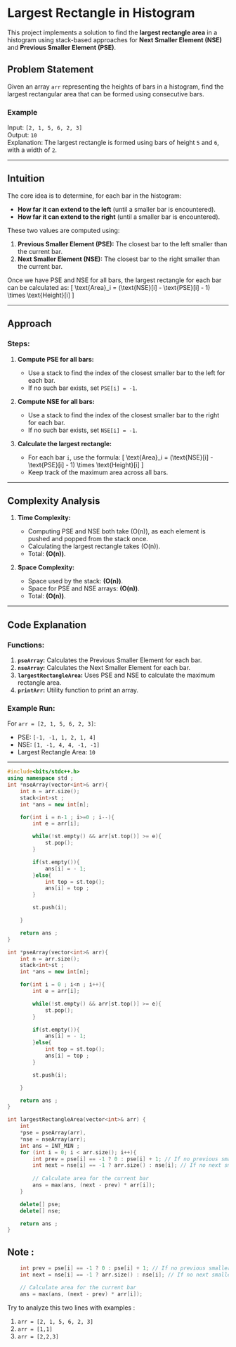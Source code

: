 # Largest Rectangle in Histogram

This project implements a solution to find the **largest rectangle area** in a histogram using stack-based approaches for **Next Smaller Element (NSE)** and **Previous Smaller Element (PSE)**.

## Problem Statement

Given an array `arr` representing the heights of bars in a histogram, find the largest rectangular area that can be formed using consecutive bars.

### Example
Input: `[2, 1, 5, 6, 2, 3]`  
Output: `10`  
Explanation: The largest rectangle is formed using bars of height `5` and `6`, with a width of `2`.

---

## Intuition

The core idea is to determine, for each bar in the histogram:
- **How far it can extend to the left** (until a smaller bar is encountered).
- **How far it can extend to the right** (until a smaller bar is encountered).

These two values are computed using:
1. **Previous Smaller Element (PSE):** The closest bar to the left smaller than the current bar.
2. **Next Smaller Element (NSE):** The closest bar to the right smaller than the current bar.

Once we have PSE and NSE for all bars, the largest rectangle for each bar can be calculated as:
\[
\text{Area}_i = (\text{NSE}[i] - \text{PSE}[i] - 1) \times \text{Height}[i]
\]

---

## Approach

### Steps:
1. **Compute PSE for all bars:**
   - Use a stack to find the index of the closest smaller bar to the left for each bar.
   - If no such bar exists, set `PSE[i] = -1`.

2. **Compute NSE for all bars:**
   - Use a stack to find the index of the closest smaller bar to the right for each bar.
   - If no such bar exists, set `NSE[i] = -1`.

3. **Calculate the largest rectangle:**
   - For each bar `i`, use the formula:
     \[
     \text{Area}_i = (\text{NSE}[i] - \text{PSE}[i] - 1) \times \text{Height}[i]
     \]
   - Keep track of the maximum area across all bars.

---

## Complexity Analysis

1. **Time Complexity:**
   - Computing PSE and NSE both take \(O(n)\), as each element is pushed and popped from the stack once.
   - Calculating the largest rectangle takes \(O(n)\).
   - Total: **\(O(n)\)**.

2. **Space Complexity:**
   - Space used by the stack: **\(O(n)\)**.
   - Space for PSE and NSE arrays: **\(O(n)\)**.
   - Total: **\(O(n)\)**.

---

## Code Explanation

### Functions:
1. **`pseArray`:** Calculates the Previous Smaller Element for each bar.
2. **`nseArray`:** Calculates the Next Smaller Element for each bar.
3. **`largestRectangleArea`:** Uses PSE and NSE to calculate the maximum rectangle area.
4. **`printArr`:** Utility function to print an array.

### Example Run:
For `arr = [2, 1, 5, 6, 2, 3]`:
- PSE: `[-1, -1, 1, 2, 1, 4]`
- NSE: `[1, -1, 4, 4, -1, -1]`
- Largest Rectangle Area: `10`

---

```cpp
#include<bits/stdc++.h>
using namespace std ;
int *nseArray(vector<int>& arr){
    int n = arr.size();
    stack<int>st ;
    int *ans = new int[n];

    for(int i = n-1 ; i>=0 ; i--){
        int e = arr[i];

        while(!st.empty() && arr[st.top()] >= e){
            st.pop();
        }

        if(st.empty()){
            ans[i] = - 1;
        }else{
            int top = st.top();
            ans[i] = top ;
        }

        st.push(i);

    }

    return ans ;
}

int *pseArray(vector<int>& arr){
    int n = arr.size();
    stack<int>st ;
    int *ans = new int[n];

    for(int i = 0 ; i<n ; i++){
        int e = arr[i];

        while(!st.empty() && arr[st.top()] >= e){
            st.pop();
        }

        if(st.empty()){
            ans[i] = - 1;
        }else{
            int top = st.top();
            ans[i] = top ;
        }

        st.push(i);

    }

    return ans ;
}

int largestRectangleArea(vector<int>& arr) {
    int 
    *pse = pseArray(arr),
    *nse = nseArray(arr);
    int ans = INT_MIN ;
    for (int i = 0; i < arr.size(); i++){
        int prev = pse[i] == -1 ? 0 : pse[i] + 1; // If no previous smaller, extend to start
        int next = nse[i] == -1 ? arr.size() : nse[i]; // If no next smaller, extend to end
        
        // Calculate area for the current bar
        ans = max(ans, (next - prev) * arr[i]);
    }

    delete[] pse; 
    delete[] nse; 

    return ans ;
}
```

## Note :

```cpp
    int prev = pse[i] == -1 ? 0 : pse[i] + 1; // If no previous smaller, extend to start
    int next = nse[i] == -1 ? arr.size() : nse[i]; // If no next smaller, extend to end

    // Calculate area for the current bar
    ans = max(ans, (next - prev) * arr[i]);
```

Try to analyze this two lines with examples :
1. `arr = [2, 1, 5, 6, 2, 3]`
1. `arr = [1,1]`
1. `arr = [2,2,3]`
